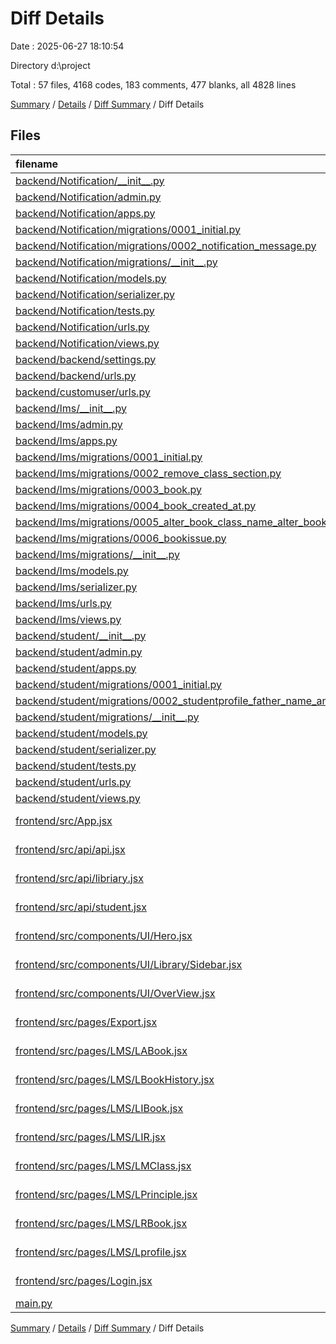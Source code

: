 # Diff Details

Date : 2025-06-27 18:10:54

Directory d:\\project

Total : 57 files,  4168 codes, 183 comments, 477 blanks, all 4828 lines

[Summary](results.md) / [Details](details.md) / [Diff Summary](diff.md) / Diff Details

## Files
| filename | language | code | comment | blank | total |
| :--- | :--- | ---: | ---: | ---: | ---: |
| [backend/Notification/\_\_init\_\_.py](/backend/Notification/__init__.py) | Python | 0 | 0 | 1 | 1 |
| [backend/Notification/admin.py](/backend/Notification/admin.py) | Python | 3 | 1 | 2 | 6 |
| [backend/Notification/apps.py](/backend/Notification/apps.py) | Python | 4 | 0 | 3 | 7 |
| [backend/Notification/migrations/0001\_initial.py](/backend/Notification/migrations/0001_initial.py) | Python | 22 | 1 | 7 | 30 |
| [backend/Notification/migrations/0002\_notification\_message.py](/backend/Notification/migrations/0002_notification_message.py) | Python | 12 | 1 | 6 | 19 |
| [backend/Notification/migrations/\_\_init\_\_.py](/backend/Notification/migrations/__init__.py) | Python | 0 | 0 | 1 | 1 |
| [backend/Notification/models.py](/backend/Notification/models.py) | Python | 20 | 1 | 7 | 28 |
| [backend/Notification/serializer.py](/backend/Notification/serializer.py) | Python | 10 | 0 | 6 | 16 |
| [backend/Notification/tests.py](/backend/Notification/tests.py) | Python | 1 | 1 | 2 | 4 |
| [backend/Notification/urls.py](/backend/Notification/urls.py) | Python | 5 | 0 | 2 | 7 |
| [backend/Notification/views.py](/backend/Notification/views.py) | Python | 13 | 0 | 2 | 15 |
| [backend/backend/settings.py](/backend/backend/settings.py) | Python | 3 | 0 | 0 | 3 |
| [backend/backend/urls.py](/backend/backend/urls.py) | Python | 5 | 0 | 1 | 6 |
| [backend/customuser/urls.py](/backend/customuser/urls.py) | Python | 1 | 0 | 0 | 1 |
| [backend/lms/\_\_init\_\_.py](/backend/lms/__init__.py) | Python | 0 | 0 | 1 | 1 |
| [backend/lms/admin.py](/backend/lms/admin.py) | Python | 4 | 1 | 4 | 9 |
| [backend/lms/apps.py](/backend/lms/apps.py) | Python | 4 | 0 | 3 | 7 |
| [backend/lms/migrations/0001\_initial.py](/backend/lms/migrations/0001_initial.py) | Python | 23 | 1 | 7 | 31 |
| [backend/lms/migrations/0002\_remove\_class\_section.py](/backend/lms/migrations/0002_remove_class_section.py) | Python | 11 | 1 | 6 | 18 |
| [backend/lms/migrations/0003\_book.py](/backend/lms/migrations/0003_book.py) | Python | 19 | 1 | 6 | 26 |
| [backend/lms/migrations/0004\_book\_created\_at.py](/backend/lms/migrations/0004_book_created_at.py) | Python | 12 | 1 | 6 | 19 |
| [backend/lms/migrations/0005\_alter\_book\_class\_name\_alter\_book\_section\_and\_more.py](/backend/lms/migrations/0005_alter_book_class_name_alter_book_section_and_more.py) | Python | 25 | 1 | 6 | 32 |
| [backend/lms/migrations/0006\_bookissue.py](/backend/lms/migrations/0006_bookissue.py) | Python | 19 | 1 | 6 | 26 |
| [backend/lms/migrations/\_\_init\_\_.py](/backend/lms/migrations/__init__.py) | Python | 0 | 0 | 1 | 1 |
| [backend/lms/models.py](/backend/lms/models.py) | Python | 21 | 1 | 6 | 28 |
| [backend/lms/serializer.py](/backend/lms/serializer.py) | Python | 33 | 0 | 11 | 44 |
| [backend/lms/urls.py](/backend/lms/urls.py) | Python | 7 | 0 | 2 | 9 |
| [backend/lms/views.py](/backend/lms/views.py) | Python | 53 | 0 | 8 | 61 |
| [backend/student/\_\_init\_\_.py](/backend/student/__init__.py) | Python | 0 | 0 | 1 | 1 |
| [backend/student/admin.py](/backend/student/admin.py) | Python | 5 | 1 | 0 | 6 |
| [backend/student/apps.py](/backend/student/apps.py) | Python | 4 | 0 | 3 | 7 |
| [backend/student/migrations/0001\_initial.py](/backend/student/migrations/0001_initial.py) | Python | 34 | 1 | 7 | 42 |
| [backend/student/migrations/0002\_studentprofile\_father\_name\_and\_more.py](/backend/student/migrations/0002_studentprofile_father_name_and_more.py) | Python | 17 | 1 | 6 | 24 |
| [backend/student/migrations/\_\_init\_\_.py](/backend/student/migrations/__init__.py) | Python | 0 | 0 | 1 | 1 |
| [backend/student/models.py](/backend/student/models.py) | Python | 20 | 1 | 5 | 26 |
| [backend/student/serializer.py](/backend/student/serializer.py) | Python | 18 | 0 | 5 | 23 |
| [backend/student/tests.py](/backend/student/tests.py) | Python | 1 | 1 | 2 | 4 |
| [backend/student/urls.py](/backend/student/urls.py) | Python | 9 | 0 | 2 | 11 |
| [backend/student/views.py](/backend/student/views.py) | Python | 80 | 1 | 13 | 94 |
| [frontend/src/App.jsx](/frontend/src/App.jsx) | JavaScript JSX | 34 | 0 | 1 | 35 |
| [frontend/src/api/api.jsx](/frontend/src/api/api.jsx) | JavaScript JSX | 8 | 0 | 3 | 11 |
| [frontend/src/api/libriary.jsx](/frontend/src/api/libriary.jsx) | JavaScript JSX | 68 | 0 | 14 | 82 |
| [frontend/src/api/student.jsx](/frontend/src/api/student.jsx) | JavaScript JSX | 6 | 0 | 2 | 8 |
| [frontend/src/components/UI/Hero.jsx](/frontend/src/components/UI/Hero.jsx) | JavaScript JSX | -1 | 0 | 0 | -1 |
| [frontend/src/components/UI/Library/Sidebar.jsx](/frontend/src/components/UI/Library/Sidebar.jsx) | JavaScript JSX | -34 | 0 | 6 | -28 |
| [frontend/src/components/UI/OverView.jsx](/frontend/src/components/UI/OverView.jsx) | JavaScript JSX | -11 | 0 | 1 | -10 |
| [frontend/src/pages/Export.jsx](/frontend/src/pages/Export.jsx) | JavaScript JSX | 7 | 0 | 0 | 7 |
| [frontend/src/pages/LMS/LABook.jsx](/frontend/src/pages/LMS/LABook.jsx) | JavaScript JSX | 306 | 14 | 43 | 363 |
| [frontend/src/pages/LMS/LBookHistory.jsx](/frontend/src/pages/LMS/LBookHistory.jsx) | JavaScript JSX | 666 | 29 | 61 | 756 |
| [frontend/src/pages/LMS/LIBook.jsx](/frontend/src/pages/LMS/LIBook.jsx) | JavaScript JSX | 593 | 28 | 48 | 669 |
| [frontend/src/pages/LMS/LIR.jsx](/frontend/src/pages/LMS/LIR.jsx) | JavaScript JSX | 677 | 35 | 52 | 764 |
| [frontend/src/pages/LMS/LMClass.jsx](/frontend/src/pages/LMS/LMClass.jsx) | JavaScript JSX | 592 | 30 | 48 | 670 |
| [frontend/src/pages/LMS/LPrinciple.jsx](/frontend/src/pages/LMS/LPrinciple.jsx) | JavaScript JSX | 480 | 21 | 29 | 530 |
| [frontend/src/pages/LMS/LRBook.jsx](/frontend/src/pages/LMS/LRBook.jsx) | JavaScript JSX | 7 | 0 | 2 | 9 |
| [frontend/src/pages/LMS/Lprofile.jsx](/frontend/src/pages/LMS/Lprofile.jsx) | JavaScript JSX | 204 | 7 | 1 | 212 |
| [frontend/src/pages/Login.jsx](/frontend/src/pages/Login.jsx) | JavaScript JSX | -1 | 0 | 0 | -1 |
| [main.py](/main.py) | Python | 49 | 0 | 8 | 57 |

[Summary](results.md) / [Details](details.md) / [Diff Summary](diff.md) / Diff Details